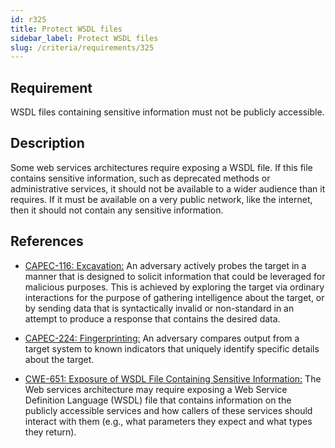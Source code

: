 ```yaml
---
id: r325
title: Protect WSDL files
sidebar_label: Protect WSDL files
slug: /criteria/requirements/325
---
```


## Requirement

WSDL files containing sensitive information
must not be publicly accessible.

## Description

Some web services architectures require exposing a WSDL file.
If this file contains sensitive information,
such as deprecated methods
or administrative services,
it should not be available
to a wider audience than it requires.
If it must be available on a very public network,
like the internet,
then it should not contain any sensitive information.

## References

- [CAPEC-116: Excavation:](https://capec.mitre.org/data/definitions/116.html)
  An adversary actively probes the target
  in a manner that is designed to solicit information
  that could be leveraged
  for malicious purposes.
  This is achieved by exploring the target
  via ordinary interactions
  for the purpose of gathering intelligence about the target,
  or by sending data
  that is syntactically invalid
  or non-standard in an attempt
  to produce a response
  that contains the desired data.

- [CAPEC-224: Fingerprinting:](https://capec.mitre.org/data/definitions/224.html)
  An adversary compares output
  from a target system to known indicators
  that uniquely identify specific details
  about the target.

- [CWE-651: Exposure of WSDL File Containing Sensitive Information:](https://cwe.mitre.org/data/definitions/651.html)
  The Web services architecture
  may require exposing a Web Service Definition Language (WSDL) file
  that contains information
  on the publicly accessible services
  and how callers of these services
  should interact with them
  (e.g., what parameters they expect and what types they return).

